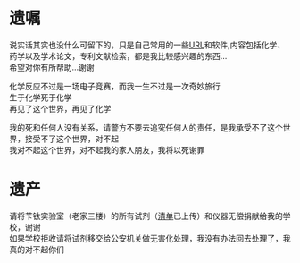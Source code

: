 # 遗嘱
说实话其实也没什么可留下的，只是自己常用的一些[URL](URL.md)和软件,内容包括化学、药学以及学术论文，专利文献检索，都是我比较感兴趣的东西…  
希望对你有所帮助…谢谢

化学反应不过是一场电子竞赛，而我一生不过是一次奇妙旅行  
生于化学死于化学  
再见了这个世界，再见了化学

我的死和任何人没有关系，请警方不要去追究任何人的责任，是我承受不了这个世界，接受不了这个世界，对不起  
我对不起这个世界，对不起我的家人朋友，我将以死谢罪  
# 遗产
请将苄钛实验室（老家三楼）的所有试剂（[清单](document/苄钛实验室-化学试剂管理标准清单(不完全统计)(带结构式).xlsx)已上传）和仪器无偿捐献给我的学校，谢谢  
如果学校拒收请将试剂移交给公安机关做无害化处理，我没有办法回去处理了，我真的对不起你们
